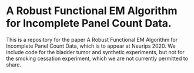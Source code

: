 # A Robust Functional EM Algorithm for Incomplete Panel Count Data.
This is a repository for the paper A Robust Functional EM Algorithm for Incomplete Panel Count Data, which is to appear at Neurips 2020. We include code for the bladder tumor and synthetic experiments, but not for the smoking cessation experiment, which we are not currently permitted to share.
